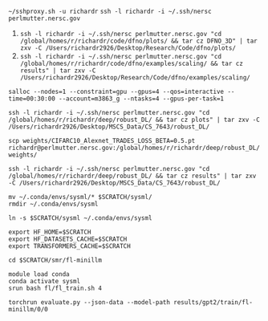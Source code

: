 `~/sshproxy.sh -u richardr`
`ssh -l richardr -i ~/.ssh/nersc perlmutter.nersc.gov`

1. `ssh -l richardr -i ~/.ssh/nersc perlmutter.nersc.gov "cd /global/homes/r/richardr/code/dfno/plots/ && tar cz DFNO_3D" | tar zxv -C /Users/richardr2926/Desktop/Research/Code/dfno/plots/`
2. `ssh -l richardr -i ~/.ssh/nersc perlmutter.nersc.gov "cd /global/homes/r/richardr/code/dfno/examples/scaling/ && tar cz results" | tar zxv -C /Users/richardr2926/Desktop/Research/Code/dfno/examples/scaling/`

`salloc --nodes=1 --constraint=gpu --gpus=4 --qos=interactive --time=00:30:00 --account=m3863_g --ntasks=4 --gpus-per-task=1`

`ssh -l richardr -i ~/.ssh/nersc perlmutter.nersc.gov "cd /global/homes/r/richardr/deep/robust_DL/ && tar cz plots" | tar zxv -C /Users/richardr2926/Desktop/MSCS_Data/CS_7643/robust_DL/`

`scp weights/CIFARC10_Alexnet_TRADES_LOSS_BETA=0.5.pt richardr@perlmutter.nersc.gov:/global/homes/r/richardr/deep/robust_DL/weights/ `

`ssh -l richardr -i ~/.ssh/nersc perlmutter.nersc.gov "cd /global/homes/r/richardr/deep/robust_DL/ && tar cz results" | tar zxv -C /Users/richardr2926/Desktop/MSCS_Data/CS_7643/robust_DL/`

```
mv ~/.conda/envs/sysml/* $SCRATCH/sysml/
rmdir ~/.conda/envs/sysml

ln -s $SCRATCH/sysml ~/.conda/envs/sysml
```

```
export HF_HOME=$SCRATCH
export HF_DATASETS_CACHE=$SCRATCH
export TRANSFORMERS_CACHE=$SCRATCH

cd $SCRATCH/smr/fl-minillm

module load conda
conda activate sysml
srun bash fl/fl_train.sh 4

torchrun evaluate.py --json-data --model-path results/gpt2/train/fl-minillm/0/0
```